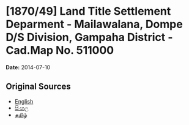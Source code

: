 # [1870/49] Land Title Settlement Deparment - Mailawalana, Dompe D/S Division, Gampaha District - Cad.Map No. 511000

**Date:** 2014-07-10

## Original Sources

- [English](https://documents.gov.lk/view/extra-gazettes/2014/7/1870-49_E.pdf)
- [සිංහල](https://documents.gov.lk/view/extra-gazettes/2014/7/1870-49_S.pdf)
- [தமிழ்](https://documents.gov.lk/view/extra-gazettes/2014/7/1870-49_T.pdf)
